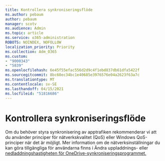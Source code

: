 ```yaml
---
title: Kontrollera synkroniseringsflöde
ms.author: pebaum
author: pebaum
manager: scotv
ms.audience: Admin
ms.topic: article
ms.service: o365-administration
ROBOTS: NOINDEX, NOFOLLOW
localization_priority: Priority
ms.collection: Adm_O365
ms.custom:
- "9000343"
- "5839"
ms.openlocfilehash: 6e45f55efac556d2d9c4f1ebd837db61dfa5422f
ms.sourcegitcommit: 8bc60ec34bc1e40685e3976576e04a2623f63a7c
ms.translationtype: MT
ms.contentlocale: sv-SE
ms.lasthandoff: 04/15/2021
ms.locfileid: "51816686"
---
```

# <a name="control-sync-throughput"></a>Kontrollera synkroniseringsflöde

Om du behöver styra synkronisering av apptrafiken rekommenderar vi att du använder principer för nätverkskvalitet (QoS) eller Windows QoS-principer när det är möjligt. Mer information om de nätverksinställningar du kan göra tillgängliga för användarna finns i Ändra uppladdnings- eller [nedladdningshastigheten för OneDrive-synkroniseringsprogrammet.](https://support.office.com/article/71cc69da-2371-4981-8cc8-b4558bdda56e)